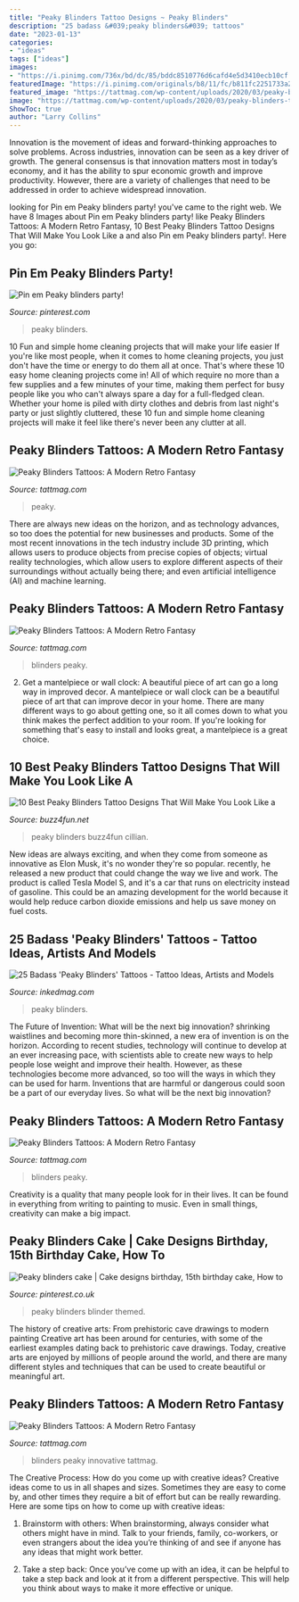 ```yaml
---
title: "Peaky Blinders Tattoo Designs ~ Peaky Blinders"
description: "25 badass &#039;peaky blinders&#039; tattoos"
date: "2023-01-13"
categories:
- "ideas"
tags: ["ideas"]
images:
- "https://i.pinimg.com/736x/bd/dc/85/bddc8510776d6cafd4e5d3410ecb10cf.jpg"
featuredImage: "https://i.pinimg.com/originals/b8/11/fc/b811fc2251733a2cc54ca67937cec7fc.jpg"
featured_image: "https://tattmag.com/wp-content/uploads/2020/03/peaky-blinders-tattoo-164-819x1024.jpg"
image: "https://tattmag.com/wp-content/uploads/2020/03/peaky-blinders-tattoo-1-768x959.jpg"
ShowToc: true
author: "Larry Collins"
---
```



Innovation is the movement of ideas and forward-thinking approaches to solve problems. Across industries, innovation can be seen as a key driver of growth. The general consensus is that innovation matters most in today’s economy, and it has the ability to spur economic growth and improve productivity. However, there are a variety of challenges that need to be addressed in order to achieve widespread innovation.

	

		
looking for Pin em Peaky blinders party! you've came to the right web. We have 8 Images about Pin em Peaky blinders party! like Peaky Blinders Tattoos: A Modern Retro Fantasy, 10 Best Peaky Blinders Tattoo Designs That Will Make You Look Like a and also Pin em Peaky blinders party!. Here you go:
		
    
## Pin Em Peaky Blinders Party!

<img loading=lazy src="https://i.pinimg.com/736x/bd/dc/85/bddc8510776d6cafd4e5d3410ecb10cf.jpg" onerror="this.onerror=null;this.src='https://tse4.mm.bing.net/th?id=OIP.tk9jvInUU6PWyI1p7DdslAAAAA&amp;pid=15.1';" alt="Pin em Peaky blinders party!">

_Source: pinterest.com_

>peaky blinders. 

	

10 Fun and simple home cleaning projects that will make your life easier
If you're like most people, when it comes to home cleaning projects, you just don't have the time or energy to do them all at once. That's where these 10 easy home cleaning projects come in! All of which require no more than a few supplies and a few minutes of your time, making them perfect for busy people like you who can't always spare a day for a full-fledged clean. Whether your home is piled with dirty clothes and debris from last night's party or just slightly cluttered, these 10 fun and simple home cleaning projects will make it feel like there's never been any clutter at all.

    
## Peaky Blinders Tattoos: A Modern Retro Fantasy

<img loading=lazy src="https://tattmag.com/wp-content/uploads/2020/03/peaky-blinders-tattoo-78-1.jpg" onerror="this.onerror=null;this.src='https://tse4.mm.bing.net/th?id=OIP.yXpRednZre_eI88HnyMGywHaKr&amp;pid=15.1';" alt="Peaky Blinders Tattoos: A Modern Retro Fantasy">

_Source: tattmag.com_

>peaky. 

	

There are always new ideas on the horizon, and as technology advances, so too does the potential for new businesses and products. Some of the most recent innovations in the tech industry include 3D printing, which allows users to produce objects from precise copies of objects; virtual reality technologies, which allow users to explore different aspects of their surroundings without actually being there; and even artificial intelligence (AI) and machine learning.

    
## Peaky Blinders Tattoos: A Modern Retro Fantasy

<img loading=lazy src="https://tattmag.com/wp-content/uploads/2020/03/peaky-blinders-tattoo-172.jpg" onerror="this.onerror=null;this.src='https://tse2.mm.bing.net/th?id=OIP.UgX9M9SovCHdNId5rfr3jAHaHa&amp;pid=15.1';" alt="Peaky Blinders Tattoos: A Modern Retro Fantasy">

_Source: tattmag.com_

>blinders peaky. 

	

2. Get a mantelpiece or wall clock: A beautiful piece of art can go a long way in improved decor.
A mantelpiece or wall clock can be a beautiful piece of art that can improve decor in your home. There are many different ways to go about getting one, so it all comes down to what you think makes the perfect addition to your room. If you're looking for something that's easy to install and looks great, a mantelpiece is a great choice.

    
## 10 Best Peaky Blinders Tattoo Designs That Will Make You Look Like A

<img loading=lazy src="https://i1.wp.com/buzz4fun.net/wp-content/uploads/2019/07/peaky-tattoo.jpg?fit=800%2C800&amp;ssl=1" onerror="this.onerror=null;this.src='https://tse1.mm.bing.net/th?id=OIP._lxGnwmbNVc1pIpiSudFlQHaHa&amp;pid=15.1';" alt="10 Best Peaky Blinders Tattoo Designs That Will Make You Look Like a">

_Source: buzz4fun.net_

>peaky blinders buzz4fun cillian. 

	

New ideas are always exciting, and when they come from someone as innovative as Elon Musk, it's no wonder they're so popular. recently, he released a new product that could change the way we live and work. The product is called Tesla Model S, and it's a car that runs on electricity instead of gasoline. This could be an amazing development for the world because it would help reduce carbon dioxide emissions and help us save money on fuel costs.

    
## 25 Badass &#039;Peaky Blinders&#039; Tattoos - Tattoo Ideas, Artists And Models

<img loading=lazy src="https://www.inkedmag.com/.image/t_share/MTc3MjMxMjgwODEzOTA5MTUz/peaky-blinders-fb.jpg" onerror="this.onerror=null;this.src='https://tse2.mm.bing.net/th?id=OIP.gqNJKOXqEkdWqA2CY6aXKQHaD4&amp;pid=15.1';" alt="25 Badass &#039;Peaky Blinders&#039; Tattoos - Tattoo Ideas, Artists and Models">

_Source: inkedmag.com_

>peaky blinders. 

	

The Future of Invention: What will be the next big innovation?
shrinking waistlines and becoming more thin-skinned, a new era of invention is on the horizon. According to recent studies, technology will continue to develop at an ever increasing pace, with scientists able to create new ways to help people lose weight and improve their health. 
However, as these technologies become more advanced, so too will the ways in which they can be used for harm. Inventions that are harmful or dangerous could soon be a part of our everyday lives. So what will be the next big innovation?

    
## Peaky Blinders Tattoos: A Modern Retro Fantasy

<img loading=lazy src="https://tattmag.com/wp-content/uploads/2020/03/peaky-blinders-tattoo-1-768x959.jpg" onerror="this.onerror=null;this.src='https://tse2.mm.bing.net/th?id=OIP.pAg0kaDWjwpXrjm_DyyxqQHaJP&amp;pid=15.1';" alt="Peaky Blinders Tattoos: A Modern Retro Fantasy">

_Source: tattmag.com_

>blinders peaky. 

	

Creativity is a quality that many people look for in their lives. It can be found in everything from writing to painting to music. Even in small things, creativity can make a big impact.

    
## Peaky Blinders Cake | Cake Designs Birthday, 15th Birthday Cake, How To

<img loading=lazy src="https://i.pinimg.com/originals/b8/11/fc/b811fc2251733a2cc54ca67937cec7fc.jpg" onerror="this.onerror=null;this.src='https://tse2.mm.bing.net/th?id=OIP.agznfMeamLWD0uz6FlSbigHaKx&amp;pid=15.1';" alt="Peaky blinders cake | Cake designs birthday, 15th birthday cake, How to">

_Source: pinterest.co.uk_

>peaky blinders blinder themed. 

	

The history of creative arts: From prehistoric cave drawings to modern painting
Creative art has been around for centuries, with some of the earliest examples dating back to prehistoric cave drawings. Today, creative arts are enjoyed by millions of people around the world, and there are many different styles and techniques that can be used to create beautiful or meaningful art.

    
## Peaky Blinders Tattoos: A Modern Retro Fantasy

<img loading=lazy src="https://tattmag.com/wp-content/uploads/2020/03/peaky-blinders-tattoo-164-819x1024.jpg" onerror="this.onerror=null;this.src='https://tse3.mm.bing.net/th?id=OIP.JCRttpzMFOMtqfBYhXFC9AHaJQ&amp;pid=15.1';" alt="Peaky Blinders Tattoos: A Modern Retro Fantasy">

_Source: tattmag.com_

>blinders peaky innovative tattmag. 

	

The Creative Process: How do you come up with creative ideas?
Creative ideas come to us in all shapes and sizes. Sometimes they are easy to come by, and other times they require a bit of effort but can be really rewarding. Here are some tips on how to come up with creative ideas:
1. Brainstorm with others: When brainstorming, always consider what others might have in mind. Talk to your friends, family, co-workers, or even strangers about the idea you’re thinking of and see if anyone has any ideas that might work better.

2. Take a step back: Once you’ve come up with an idea, it can be helpful to take a step back and look at it from a different perspective. This will help you think about ways to make it more effective or unique.


